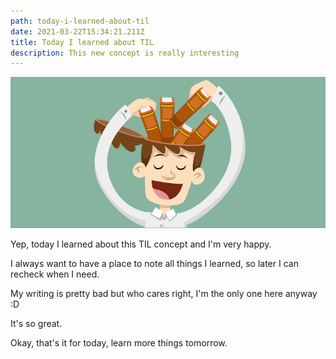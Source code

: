 ```yaml
---
path: today-i-learned-about-til
date: 2021-03-22T15:34:21.211Z
title: Today I learned about TIL
description: This new concept is really interesting
---
```

![](../assets/learn.webp)

Yep, today I learned about this TIL concept and I'm very happy.

I always want to have a place to note all things I learned, so later I can recheck when I need.

My writing is pretty bad but who cares right, I'm the only one here anyway :D

It's so great.

Okay, that's it for today, learn more things tomorrow.